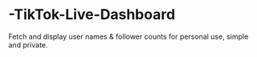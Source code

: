# -TikTok-Live-Dashboard
Fetch and display user names &amp; follower counts for personal use, simple and private.
